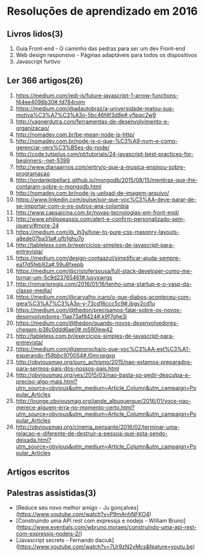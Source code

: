 # Resoluções de aprendizado em 2016

## Livros lidos(3)

 1. Guia Front-end - O caminho das pedras para ser um dev Front-end
 2. Web design responsivo - Páginas adaptáveis para todos os dispositivos
 3. Javascript furtivo

## Ler 366 artigos(26)

 1. https://medium.com/jedi-js/future-javascript-1-arrow-functions-f44ee4098b30#.fd784rojm
 2. https://medium.com/@adautobraz/a-universidade-matou-sua-motiva%C3%A7%C3%A3o-5bc46f4f3d8e#.yflpqc2w9
 3. http://vagnerdutra.com/ferramentas-de-desenvolvimento-e-organizacao/
 4. http://nomadev.com.br/be-mean-node-js-http/
 5. http://nomadev.com.br/node-js-o-que-%C3%A9-nvm-e-como-gerenciar-vers%C3%B5es-do-node/
 6. http://code.tutsplus.com/pt/tutorials/24-javascript-best-practices-for-beginners--net-5399
 7. http://www.dianaarnos.com/entry/o-que-a-musica-ensinou-sobre-programacao
 8. http://jordankobellarz.github.io/mongodb/2015/08/15/mentiras-que-lhe-contaram-sobre-o-mongodb.html
 9. http://nomadev.com.br/node-js-upload-de-imagem-arquivo/
 10. https://www.linkedin.com/pulse/por-que-voc%C3%AA-deve-parar-de-se-importar-com-o-os-outros-ana-colombia
 11. http://www.capsaicina.com.br/novas-tecnologias-em-front-end/
 12. http://www.philippeassis.com/alert-e-confirm-personalizado-sem-jquery/#more-24
 13. https://medium.com/@_jh3y/how-to-pure-css-masonry-layouts-a8ede07ba31a#.ufb1ghu7o
 14. http://tableless.com.br/exercicios-simples-de-javascript-para-entrevista/
 15. https://medium.com/design-contaazul/simplificar-ajuda-sempre-ea17d5feb92a#.59u8fxepb
 16. https://medium.com/@cristofersousa/full-stack-developer-como-me-tornar-um-5c9d23765461#.lusyxwrgs
 17. http://romarioregis.com/2016/01/16/tenho-uma-startup-e-o-vasp-da-classe-media/
 18. https://medium.com/@carvalho.icaro/o-que-diabos-aconteceu-com-gera%C3%A7%C3%A3o-y-73cd16ccc5c9#.jbgv2cd1u
 19. https://medium.com/@thedon/precisamos-falar-sobre-os-novos-desenvolvedores-11ae73af8424#.k9f7ghe3i
 20. https://medium.com/@thedon/quando-novos-desenvolvedores-chegam-b38c0ddd6ae0#.m590lew42
 21. http://tableless.com.br/exercicios-simples-de-javascript-para-entrevista/
 22. https://medium.com/@zenorocha/o-que-voc%C3%AA-est%C3%A1-esperando-f58bbc970054#.l0mrxpgxp
 23. http://obviousmag.org/puro_achismo/2015/nao-estamos-preparados-para-sermos-pais-dos-nossos-pais.html
 24. http://obviousmag.org/yes/2015/03/nao-basta-so-pedir-desculpa-e-preciso-algo-mais.html?utm_source=obvious&utm_medium=Article_Column&utm_campaign=Popular_Articles
 25. http://lounge.obviousmag.org/iande_albuquerque/2016/01/voce-nao-merece-alguem-erra-no-momento-certo.html?utm_source=obvious&utm_medium=Article_Column&utm_campaign=Popular_Articles
 26. http://obviousmag.org/cinema_pensante/2016/02/terminar-uma-relacao-e-diferente-de-destruir-a-pessoa-que-esta-sendo-deixada.html?utm_source=obvious&utm_medium=Article_Column&utm_campaign=Popular_Articles
 
## Artigos escritos

## Palestras assistidas(3)
* [Reduce seu novo melhor amigo - Ju gonçalves] (https://www.youtube.com/watch?v=P9mAnhNFKO4) 
* [Construindo uma API rest com expressjs e nodejs - William Bruno] (https://www.eventials.com/wbruno.moraes/construindo-uma-api-rest-com-expressjs-nodejs-2/)
* [Javascript secrets - Fernando daciuk] (https://www.youtube.com/watch?v=7Ur9zN2vMcs&feature=youtu.be)

